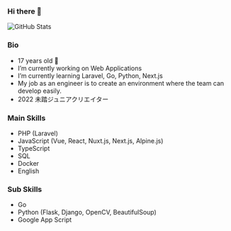 ### Hi there 👋               

![GitHub Stats](https://github-readme-stats.vercel.app/api?username=kai0310&count_private=true&show_icons=true)

### Bio
- 17 years old 🥳
- I’m currently working on Web Applications
- I’m currently learning Laravel, Go, Python, Next.js
- My job as an engineer is to create an environment where the team can develop easily.
- 2022 未踏ジュニアクリエイター

### Main Skills
- PHP (Laravel)
- JavaScript (Vue, React, Nuxt.js, Next.js, Alpine.js)
- TypeScript
- SQL
- Docker
- English

### Sub Skills
- Go
- Python (Flask, Django, OpenCV, BeautifulSoup)
- Google App Script

